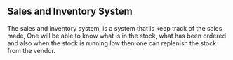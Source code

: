 ## Sales and Inventory System
The sales and inventory system, is a system that is keep track of the sales made,
One will be able to know what is in the stock, what has been ordered and also when the stock 
is running low then one can replenish the stock from the vendor.

